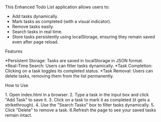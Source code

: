 This Enhanced Todo List application allows users to:

-  Add tasks dynamically.
-  Mark tasks as completed (with a visual indicator).
-  Remove tasks easily.
-  Search tasks in real time.
-  Store tasks persistently using localStorage, ensuring they remain saved even after page reload.

Features

 *Persistent Storage: Tasks are saved in localStorage in JSON format.
 *Real-Time Search: Users can filter tasks dynamically.
 *Task Completion: Clicking on a task toggles its completed status.
 *Task Removal: Users can delete tasks, removing them from the list permanently.

  How to Use

1️. Open index.html in a browser.
2️. Type a task in the input box and click "Add Task" to save it.
3️. Click on a task to mark it as completed (it gets a strikethrough).
4️. Use the "Search Tasks" box to filter tasks dynamically.
5️. Click "Delete" to remove a task.
6️.Refresh the page to see your saved tasks remain intact.

 

